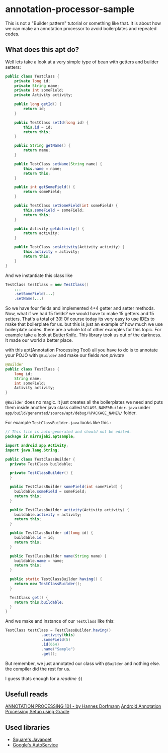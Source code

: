 # annotation-processor-sample

This is not a "Builder pattern" tutorial or something like that. It is about how we can make an annotation processor to avoid boilerplates and repeated codes.

## What does this apt do?

Well lets take a look at a very simple type of bean with getters and builder setters:

```java
public class TestClass {
    private long id;
    private String name;
    private int someField;
    private Activity activity;

    public long getId() {
        return id;
    }

    public TestClass setId(long id) {
        this.id = id;
        return this;
    }

    public String getName() {
        return name;
    }

    public TestClass setName(String name) {
        this.name = name;
        return this;
    }

    public int getSomeField() {
        return someField;
    }

    public TestClass setSomeField(int someField) {
        this.someField = someField;
        return this;
    }

    public Activity getActivity() {
        return activity;
    }

    public TestClass setActivity(Activity activity) {
        this.activity = activity;
        return this;
    }
}
```

And we instantiate this class like
```java
TestClass testClass = new TestClass()
    ...
    .setSomeField(...)
    .setName(...)
```

So we have four fields and implemented 4+4 getter and setter methods. Now, what if we had 15 fields? we would have to make 15 getters and 15 setters. That's a total of 30! Of course today its very easy to use IDEs to make that boilerplate for us. but this is just an example of how much we use boilerplate codes. there are a whole lot of other examples for this topic. For example take a look at [ButterKnife](https://github.com/JakeWharton/butterknife). This library took us out of the darkness. It made our world a better place.

with this apt(Annotation Processing Tool) all you have to do is to annotate your POJO with `@Builder` and make our fields *non private*

```java
@Builder
public class TestClass {
    long id;
    String name;
    int someField;
    Activity activity;
}
```

`@Builder` does no magic. it just creates all the boilerplates we need and puts them inside another java class called `%CLASS_NAME%Builder.java` under `app/build/generated/source/apt/debug/%PACKAGE_NAME%/` folder.

For example `TestClassBuilder.java` looks like this :

```java
// This file is auto-generated and should not be edited.
package ir.mirrajabi.aptsample;

import android.app.Activity;
import java.lang.String;

public class TestClassBuilder {
  private TestClass buildable;

  private TestClassBuilder() {
  }

  public TestClassBuilder someField(int someField) {
    buildable.someField = someField;
    return this;
  }

  public TestClassBuilder activity(Activity activity) {
    buildable.activity = activity;
    return this;
  }

  public TestClassBuilder id(long id) {
    buildable.id = id;
    return this;
  }

  public TestClassBuilder name(String name) {
    buildable.name = name;
    return this;
  }

  public static TestClassBuilder having() {
    return new TestClassBuilder();
  }

  TestClass get() {
    return this.buildable;
  }
}
```

And we make and instance of our `TestClass` like this:

```java
TestClass testClass = TestClassBuilder.having()
                .activity(this)
                .someField(5)
                .id(654)
                .name("Sample")
                .get();
```
But remember, we just annotated our class with `@Builder` and nothing else. the compiler did the rest for us.

I guess thats enough for a *readme* :))

## Usefull reads

[ANNOTATION PROCESSING 101 - by Hannes Dorfmann](hannesdorfmann.com/annotation-processing/annotationprocessing101)
[Android Annotation Processing Setup using Gradle](http://blog.jensdriller.com/android-annotation-processing-setup-using-gradle/)

## Used libraries

- [Square's Javapoet](https://github.com/square/javapoet)
- [Google's AutoService](https://github.com/google/auto/tree/master/service)
